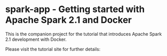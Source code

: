 # spark-app - Getting started with Apache Spark 2.1 and Docker

This is the companion project for the tutorial that introduces Apache Spark 2.1
development with Docker.

Please visit the tutorial site for further details: <TODO>